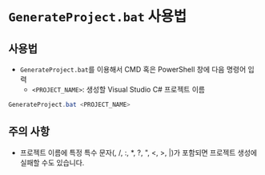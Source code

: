 # `GenerateProject.bat` 사용법

## 사용법

- `GenerateProject.bat`를 이용해서 CMD 혹은 PowerShell 창에 다음 명령어 입력
  - `<PROJECT_NAME>`: 생성할 Visual Studio C# 프로젝트 이름
```PowerShell
GenerateProject.bat <PROJECT_NAME>
```

## 주의 사항
- 프로젝트 이름에 특정 특수 문자(\, /, :, *, ?, ", <, >, |)가 포함되면 프로젝트 생성에 실패할 수도 있습니다.
